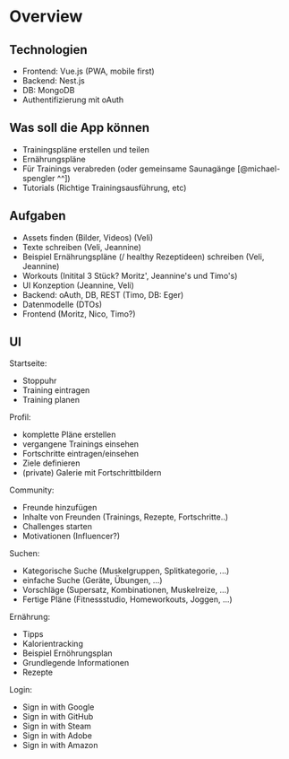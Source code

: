 
# Overview

## Technologien

- Frontend: Vue.js (PWA, mobile first)
- Backend: Nest.js
- DB: MongoDB
- Authentifizierung mit oAuth

## Was soll die App können

- Trainingspläne erstellen und teilen
- Ernährungspläne
- Für Trainings verabreden (oder gemeinsame Saunagänge [@michael-spengler ^^])
- Tutorials (Richtige Trainingsausführung, etc)

## Aufgaben

- Assets finden (Bilder, Videos) (Veli)
- Texte schreiben (Veli, Jeannine)
- Beispiel Ernährungspläne (/ healthy Rezeptideen) schreiben (Veli, Jeannine)
- Workouts (Initital 3 Stück? Moritz', Jeannine's und Timo's)
- UI Konzeption (Jeannine, Veli)
- Backend: oAuth, DB, REST (Timo, DB: Eger)
- Datenmodelle (DTOs)
- Frontend (Moritz, Nico, Timo?)

## UI

Startseite:

- Stoppuhr
- Training eintragen
- Training planen

Profil:

- komplette Pläne erstellen
- vergangene Trainings einsehen
- Fortschritte eintragen/einsehen
- Ziele definieren
- (private) Galerie mit Fortschrittbildern

Community:

- Freunde hinzufügen
- Inhalte von Freunden (Trainings, Rezepte, Fortschritte..)
- Challenges starten
- Motivationen (Influencer?)

Suchen:

- Kategorische Suche (Muskelgruppen, Splitkategorie, ...)
- einfache Suche (Geräte, Übungen, ...)
- Vorschläge (Supersatz, Kombinationen, Muskelreize, ...)
- Fertige Pläne (Fitnessstudio, Homeworkouts, Joggen, ...)

Ernährung:

- Tipps
- Kalorientracking
- Beispiel Ernöhrungsplan
- Grundlegende Informationen
- Rezepte

Login:

- Sign in with Google
- Sign in with GitHub
- Sign in with Steam
- Sign in with Adobe
- Sign in with Amazon
